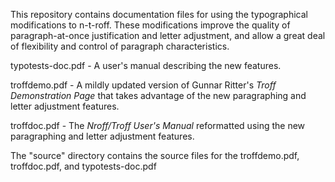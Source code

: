 This repository contains documentation files for using the typographical
modifications to n-t-roff.  These modifications improve the quality of
paragraph-at-once justification and letter adjustment, and allow a great deal
of flexibility and control of paragraph characteristics.

typotests-doc.pdf - A user's manual describing the new features.

troffdemo.pdf - A mildly updated version of Gunnar Ritter's
_Troff Demonstration Page_ that takes advantage of the new paragraphing and
letter adjustment features.

troffdoc.pdf - The _Nroff/Troff User's Manual_ reformatted using the new
paragraphing and letter adjustment features.

The "source" directory contains the source files for the troffdemo.pdf,
troffdoc.pdf, and typotests-doc.pdf
